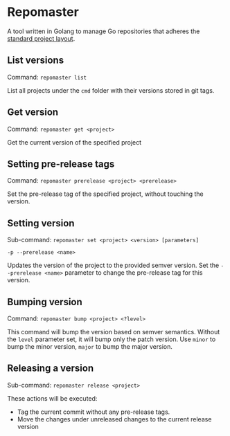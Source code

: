 # Repomaster

A tool written in Golang to manage Go repositories that adheres the [standard project layout](https://github.com/golang-standards/project-layout).

## List versions

Command: `repomaster list`

List all projects under the `cmd` folder with their versions stored in git tags.

## Get version

Command: `repomaster get <project>`

Get the current version of the specified project

## Setting pre-release tags 

Command: `repomaster prerelease <project> <prerelease>`

Set the pre-release tag of the specified project, without touching the version.

## Setting version

Sub-command: `repomaster set <project> <version> [parameters]`

`-p --prerelease <name>`

Updates the version of the project to the provided semver version. Set the `--prerelease <name>` parameter to change the pre-release tag for this version.

## Bumping version

Command: `repomaster bump <project> <?level>`

This command will bump the version based on semver semantics. Without the `level` parameter set, it will bump only the patch version. Use `minor` to bump the minor version, `major` to bump the major version.

## Releasing a version

Sub-command: `repomaster release <project>`

These actions will be executed:
- Tag the current commit without any pre-release tags.
- Move the changes under unreleased changes to the current release version